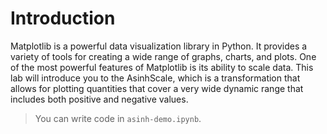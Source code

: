 # Introduction

Matplotlib is a powerful data visualization library in Python. It provides a variety of tools for creating a wide range of graphs, charts, and plots. One of the most powerful features of Matplotlib is its ability to scale data. This lab will introduce you to the AsinhScale, which is a transformation that allows for plotting quantities that cover a very wide dynamic range that includes both positive and negative values.

> You can write code in `asinh-demo.ipynb`.
